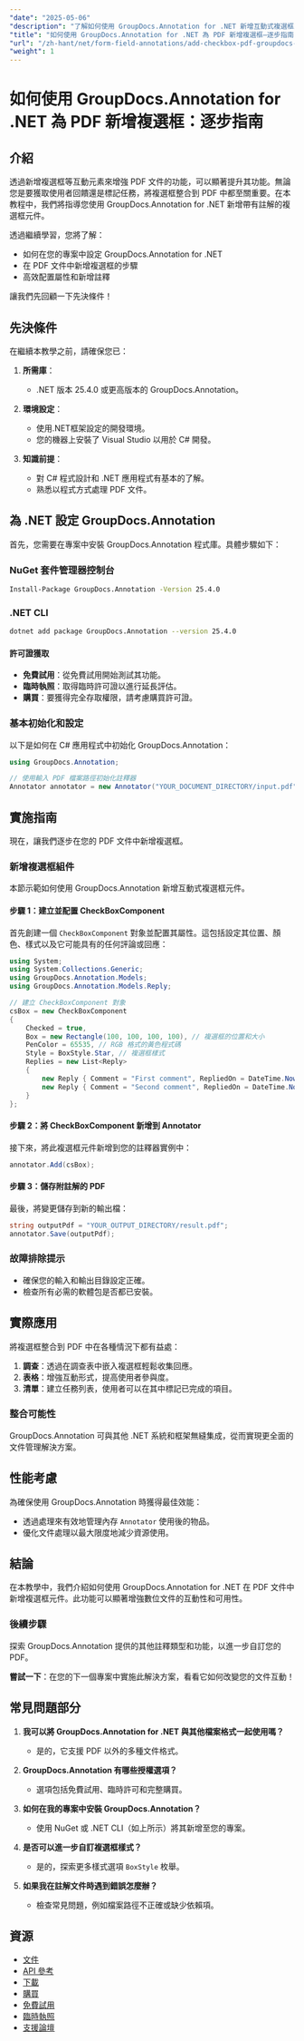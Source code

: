 ```yaml
---
"date": "2025-05-06"
"description": "了解如何使用 GroupDocs.Annotation for .NET 新增互動式複選框來增強 PDF 文件。請依照本逐步指南，簡化數位文件中的表單欄位註解。"
"title": "如何使用 GroupDocs.Annotation for .NET 為 PDF 新增複選框—逐步指南"
"url": "/zh-hant/net/form-field-annotations/add-checkbox-pdf-groupdocs-annotation-net/"
"weight": 1
---
```


# 如何使用 GroupDocs.Annotation for .NET 為 PDF 新增複選框：逐步指南

## 介紹

透過新增複選框等互動元素來增強 PDF 文件的功能，可以顯著提升其功能。無論您是要獲取使用者回饋還是標記任務，將複選框整合到 PDF 中都至關重要。在本教程中，我們將指導您使用 GroupDocs.Annotation for .NET 新增帶有註解的複選框元件。

透過繼續學習，您將了解：
- 如何在您的專案中設定 GroupDocs.Annotation for .NET
- 在 PDF 文件中新增複選框的步驟
- 高效配置屬性和新增註釋

讓我們先回顧一下先決條件！

## 先決條件

在繼續本教學之前，請確保您已：

1. **所需庫**： 
   - .NET 版本 25.4.0 或更高版本的 GroupDocs.Annotation。

2. **環境設定**：
   - 使用.NET框架設定的開發環境。
   - 您的機器上安裝了 Visual Studio 以用於 C# 開發。

3. **知識前提**：
   - 對 C# 程式設計和 .NET 應用程式有基本的了解。
   - 熟悉以程式方式處理 PDF 文件。

## 為 .NET 設定 GroupDocs.Annotation

首先，您需要在專案中安裝 GroupDocs.Annotation 程式庫。具體步驟如下：

### NuGet 套件管理器控制台
```bash
Install-Package GroupDocs.Annotation -Version 25.4.0
```

### .NET CLI
```bash
dotnet add package GroupDocs.Annotation --version 25.4.0
```

#### 許可證獲取

- **免費試用**：從免費試用開始測試其功能。
- **臨時執照**：取得臨時許可證以進行延長評估。
- **購買**：要獲得完全存取權限，請考慮購買許可證。

### 基本初始化和設定

以下是如何在 C# 應用程式中初始化 GroupDocs.Annotation：

```csharp
using GroupDocs.Annotation;

// 使用輸入 PDF 檔案路徑初始化註釋器
Annotator annotator = new Annotator("YOUR_DOCUMENT_DIRECTORY/input.pdf");
```

## 實施指南

現在，讓我們逐步在您的 PDF 文件中新增複選框。

### 新增複選框組件

本節示範如何使用 GroupDocs.Annotation 新增互動式複選框元件。

#### 步驟 1：建立並配置 CheckBoxComponent

首先創建一個 `CheckBoxComponent` 對象並配置其屬性。這包括設定其位置、顏色、樣式以及它可能具有的任何評論或回應：

```csharp
using System;
using System.Collections.Generic;
using GroupDocs.Annotation.Models;
using GroupDocs.Annotation.Models.Reply;

// 建立 CheckBoxComponent 對象
csBox = new CheckBoxComponent
{
    Checked = true,
    Box = new Rectangle(100, 100, 100, 100), // 複選框的位置和大小
    PenColor = 65535, // RGB 格式的黃色程式碼
    Style = BoxStyle.Star, // 複選框樣式
    Replies = new List<Reply>
    {
        new Reply { Comment = "First comment", RepliedOn = DateTime.Now },
        new Reply { Comment = "Second comment", RepliedOn = DateTime.Now }
    }
};
```

#### 步驟 2：將 CheckBoxComponent 新增到 Annotator

接下來，將此複選框元件新增到您的註釋器實例中：

```csharp
annotator.Add(csBox);
```

#### 步驟 3：儲存附註解的 PDF

最後，將變更儲存到新的輸出檔：

```csharp
string outputPdf = "YOUR_OUTPUT_DIRECTORY/result.pdf";
annotator.Save(outputPdf);
```

### 故障排除提示

- 確保您的輸入和輸出目錄設定正確。
- 檢查所有必需的軟體包是否都已安裝。

## 實際應用

將複選框整合到 PDF 中在各種情況下都有益處：

1. **調查**：透過在調查表中嵌入複選框輕鬆收集回應。
2. **表格**：增強互動形式，提高使用者參與度。
3. **清單**：建立任務列表，使用者可以在其中標記已完成的項目。

### 整合可能性

GroupDocs.Annotation 可與其他 .NET 系統和框架無縫集成，從而實現更全面的文件管理解決方案。

## 性能考慮

為確保使用 GroupDocs.Annotation 時獲得最佳效能：
- 透過處理來有效地管理內存 `Annotator` 使用後的物品。
- 優化文件處理以最大限度地減少資源使用。

## 結論

在本教學中，我們介紹如何使用 GroupDocs.Annotation for .NET 在 PDF 文件中新增複選框元件。此功能可以顯著增強數位文件的互動性和可用性。

### 後續步驟
探索 GroupDocs.Annotation 提供的其他註釋類型和功能，以進一步自訂您的 PDF。

**嘗試一下**：在您的下一個專案中實施此解決方案，看看它如何改變您的文件互動！

## 常見問題部分

1. **我可以將 GroupDocs.Annotation for .NET 與其他檔案格式一起使用嗎？**
   - 是的，它支援 PDF 以外的多種文件格式。

2. **GroupDocs.Annotation 有哪些授權選項？**
   - 選項包括免費試用、臨時許可和完整購買。

3. **如何在我的專案中安裝 GroupDocs.Annotation？**
   - 使用 NuGet 或 .NET CLI（如上所示）將其新增至您的專案。

4. **是否可以進一步自訂複選框樣式？**
   - 是的，探索更多樣式選項 `BoxStyle` 枚舉。

5. **如果我在註解文件時遇到錯誤怎麼辦？**
   - 檢查常見問題，例如檔案路徑不正確或缺少依賴項。

## 資源
- [文件](https://docs.groupdocs.com/annotation/net/)
- [API 參考](https://reference.groupdocs.com/annotation/net/)
- [下載](https://releases.groupdocs.com/annotation/net/)
- [購買](https://purchase.groupdocs.com/buy)
- [免費試用](https://releases.groupdocs.com/annotation/net/)
- [臨時執照](https://purchase.groupdocs.com/temporary-license/)
- [支援論壇](https://forum.groupdocs.com/c/annotation/)